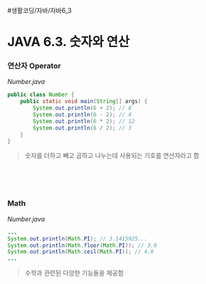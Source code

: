 #생활코딩/자바/자바6_3
# JAVA 6.3. 숫자와 연산
### 연산자 Operator
*Number.java*
```java
public class Number {
    public static void main(String[] args) {
        System.out.println(6 + 2); // 8
        System.out.println(6 - 2); // 4
        System.out.println(6 * 2); // 12
        System.out.println(6 / 2); // 3
    }
}
```
> 숫자를 더하고 빼고 곱하고 나누는데 사용되는 기호를 연산자라고 함  


<br><br><br>

### Math
*Number.java*
```java
...
System.out.println(Math.PI); // 3.1415925...
System.out.println(Math.floor(Math.PI)); // 3.0
System.out.println(Math.ceil(Math.PI)); // 4.0
...
```
> 수학과 관련된 다양한 기능들을 제공함  
